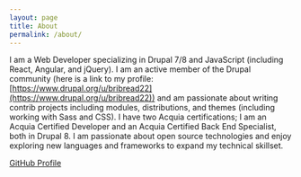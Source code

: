 ```yaml
---
layout: page
title: About
permalink: /about/
---
```


I am a Web Developer specializing in Drupal 7/8 and JavaScript (including React, Angular, and jQuery). I am an active member of the Drupal community (here is a link to my profile: [https://www.drupal.org/u/bribread22](https://www.drupal.org/u/bribread22)) and am passionate about writing contrib projects including modules, distributions, and themes (including working with Sass and CSS). I have two Acquia certifications; I am an Acquia Certified Developer and an Acquia Certified Back End Specialist, both in Drupal 8. I am passionate about open source technologies and enjoy exploring new languages and frameworks to expand my technical skillset.

[GitHub Profile](https://github.com/bmcveigh)
